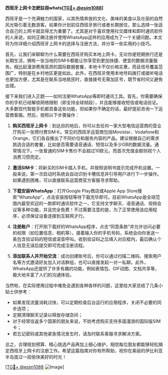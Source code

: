 **西班牙上网卡怎麽註冊whats[[TG💪+ @esim1088](https://t.me/s/esim1088)]**

西班牙是一个充满魅力的国家，以其热情奔放的文化、美味的美食以及壮丽的自然风光吸引着无数游客。如果你计划前往西班牙旅行或者长期居住，那么选择一张适合自己的上网卡就显得尤为重要了。尤其是对于喜欢使用社交媒体和即时通讯软件的人来说，如何正确注册并使用WhatsApp这样的应用成为了一个关键问题。本文将为你详细介绍西班牙上网卡的选择与注册方法，并分享一些实用的小技巧。

首先，让我们来聊聊为什么需要在西班牙购买本地上网卡。无论你是短期旅行还是长期生活，拥有一张当地的SIM卡都能让你享受到更加快捷、便宜的数据流量服务。相比起漫游费用高昂的国际数据套餐，本地卡不仅价格实惠，而且信号覆盖范围广，特别是在乡村地区更是如此。此外，在西班牙使用本地号码拨打或接听电话也更加方便，尤其是在联系当地居民时，直接拨号无需加区号，既节省时间又避免出错。

接下来我们进入正题——如何注册WhatsApp等即时通讯工具。首先，你需要确保你的手机已经解锁网络限制（即支持全球频段），并且能够接收短信或电话验证。大多数现代智能手机都具备这些功能，但如果你不确定的话，最好提前咨询一下运营商客服。然后，按照以下步骤操作：

1. **购买西班牙上网卡**：到达目的地后，你可以去任何一家大型电信运营商的营业厅购买一张预付费SIM卡。常见的西班牙运营商包括Movistar、Vodafone和Orange，它们各自推出了不同价位和服务内容的产品。建议根据自己的需求挑选合适的套餐，比如是否需要语音通话、短信以及多少GB的数据流量。通常情况下，一张普通的SIM卡售价不会超过10欧元，而首次充值金额则视个人消费习惯而定。

2. **激活SIM卡**：将新买的SIM卡插入手机，并按照说明书提示完成开机设置。一般来说，第一次启动时系统会自动识别卡槽信息并引导用户进行下一步操作。如果遇到困难，可以直接联系运营商官方客服寻求帮助。

3. **下载安装WhatsApp**：打开Google Play商店或Apple App Store搜索“WhatsApp”，点击安装按钮等待下载完毕即可。目前WhatsApp是全球范围内最受欢迎的一款即时通讯软件之一，它支持文字聊天、语音通话、视频会议等多种功能，并且完全免费！不过需要注意的是，为了正常使用该应用程序，必须保证设备连接到互联网才行。

4. **注册账户**：打开刚下载好的WhatsApp程序，点击“同意条款”并允许访问必要的权限（如位置信息、相机等）。接着输入你的手机号码，系统会向你发送一条包含验证码的短信或语音呼叫。收到验证码之后填入对应框内，最后确认个人信息无误后提交即可完成注册流程。

5. **添加联系人并开始交流**：成功创建账号后，你可以通过扫描二维码、搜索用户名等方式邀请好友加入对话群组，也可以直接发起一对一私聊。此外，WhatsApp还提供了许多有趣的功能，例如表情包、GIF动图、文档共享等，极大地丰富了人们的沟通体验。

当然啦，在实际使用过程中难免会遇到各种各样的问题，这里给大家总结了几条小贴士供参考：
- 如果发现流量消耗过快，可以定期检查后台运行的应用程序，关闭不必要的同步选项；
- 定期清理聊天记录以释放存储空间；
- 对于经常往返多个国家的朋友来说，不妨考虑购买支持多国漫游的国际版SIM卡；
- 若忘记密码或其他紧急情况发生时，请及时联系客服寻求解决方案。

总之，合理规划预算、精心挑选产品再加上细心维护，相信每位朋友都能够轻松搞定西班牙上网卡的注册工作。希望这篇指南对你有所帮助，祝你在美丽的伊比利亚半岛度过一段愉快美好的时光！

[[TG💪+ @esim1088](https://t.me/s/esim1088) ![Image](https://i.postimg.cc/4NQfJmqS/Snipaste-2025-05-13-00-14-12.png)]